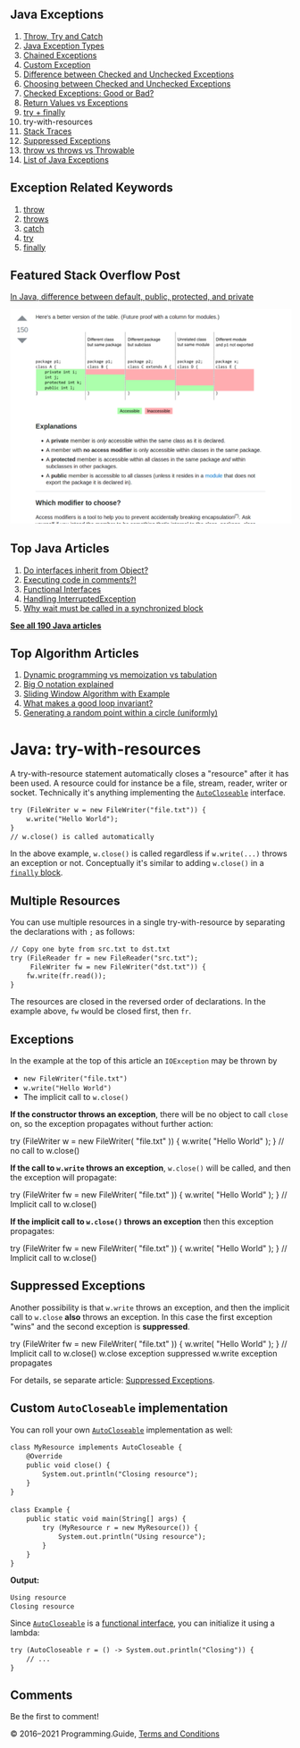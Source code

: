 <span class="underline"></span>

<span class="underline"></span>

Java Exceptions
---------------

1.  [Throw, Try and Catch](exceptions-throw-try-catch.html)
2.  [Java Exception Types](exception-types.html)
3.  [Chained Exceptions](chained-exceptions.html)
4.  [Custom Exception](custom-exception.html)
5.  [Difference between Checked and Unchecked Exceptions](difference-between-checked-and-unchecked-exceptions.html)
6.  [Choosing between Checked and Unchecked Exceptions](choosing-between-checked-and-unchecked-exceptions.html)
7.  [Checked Exceptions: Good or Bad?](checked-exceptions-good-or-bad.html)
8.  [Return Values vs Exceptions](return-values-vs-exceptions.html)
9.  [try + finally](try-finally.html)
10. try-with-resources
11. [Stack Traces](stack-trace.html)
12. [Suppressed Exceptions](suppressed-exceptions.html)
13. [throw vs throws vs Throwable](throw-vs-throws-vs-throwable.html)
14. [List of Java Exceptions](list-of-java-exceptions.html)

Exception Related Keywords
--------------------------

1.  [throw](throw.html)
2.  [throws](throws.html)
3.  [catch](catch.html)
4.  [try](try.html)
5.  [finally](finally.html)

Featured Stack Overflow Post
----------------------------

[In Java, difference between default, public, protected, and private](https://stackoverflow.com/a/33627846/276052)  
  
[<img src="../images/so-featured-33627846.png" alt="StackOverflow screenshot thumbnail" class="screenshot" />](https://stackoverflow.com/a/33627846/276052)

<span class="underline"></span>

Top Java Articles
-----------------

1.  [Do interfaces inherit from Object?](do-interfaces-inherit-from-object.html)
2.  [Executing code in comments?!](executing-code-in-comments.html)
3.  [Functional Interfaces](functional-interfaces.html)
4.  [Handling InterruptedException](handling-interrupted-exceptions.html)
5.  [Why wait must be called in a synchronized block](why-wait-must-be-in-synchronized.html)

[**See all 190 Java articles**](index.html)

Top Algorithm Articles
----------------------

1.  [Dynamic programming vs memoization vs tabulation](../dynamic-programming-vs-memoization-vs-tabulation.html)
2.  [Big O notation explained](../big-o-notation-explained.html)
3.  [Sliding Window Algorithm with Example](../sliding-window-example.html)
4.  [What makes a good loop invariant?](../what-makes-a-good-loop-invariant.html)
5.  [Generating a random point within a circle (uniformly)](../random-point-within-circle.html)

Java: try-with-resources
========================

A try-with-resource statement automatically closes a "resource" after it has been used. A resource could for instance be a file, stream, reader, writer or socket. Technically it's anything implementing the [`AutoCloseable`](https://docs.oracle.com/javase/8/docs/api/java/lang/AutoCloseable.html) interface.

    try (FileWriter w = new FileWriter("file.txt")) {
        w.write("Hello World");
    }
    // w.close() is called automatically

In the above example, `w.close()` is called regardless if `w.write(...)` throws an exception or not. Conceptually it's similar to adding `w.close()` in a [`finally` block](try-finally.html).

Multiple Resources
------------------

You can use multiple resources in a single try-with-resource by separating the declarations with `;` as follows:

    // Copy one byte from src.txt to dst.txt
    try (FileReader fr = new FileReader("src.txt");
         FileWriter fw = new FileWriter("dst.txt")) {
        fw.write(fr.read());
    }

The resources are closed in the reversed order of declarations. In the example above, `fw` would be closed first, then `fr`.

Exceptions
----------

In the example at the top of this article an `IOException` may be thrown by

-   `new FileWriter("file.txt")`
-   `w.write("Hello World")`
-   The implicit call to `w.close()`

**If the constructor throws an exception**, there will be no object to call `close` on, so the exception propagates without further action:

try (FileWriter w = new FileWriter( "file.txt" )) { w.write( "Hello World" ); } // no call to w.close()

**If the call to `w.write` throws an exception**, `w.close()` will be called, and then the exception will propagate:

try (FileWriter fw = new FileWriter( "file.txt" )) { w.write( "Hello World" ); } // Implicit call to w.close()

**If the implicit call to `w.close()` throws an exception** then this exception propagates:

try (FileWriter fw = new FileWriter( "file.txt" )) { w.write( "Hello World" ); } // Implicit call to w.close()

Suppressed Exceptions
---------------------

Another possibility is that `w.write` throws an exception, and then the implicit call to `w.close` **also** throws an exception. In this case the first exception "wins" and the second exception is **suppressed**.

try (FileWriter fw = new FileWriter( "file.txt" )) { w.write( "Hello World" ); } // Implicit call to w.close() w.close exception suppressed w.write exception propagates

For details, se separate article: [Suppressed Exceptions](suppressed-exceptions.html).

Custom `AutoCloseable` implementation
-------------------------------------

You can roll your own [`AutoCloseable`](https://docs.oracle.com/javase/8/docs/api/java/lang/AutoCloseable.html) implementation as well:

    class MyResource implements AutoCloseable {
        @Override
        public void close() {
            System.out.println("Closing resource");
        }
    }

    class Example {
        public static void main(String[] args) {
            try (MyResource r = new MyResource()) {
                System.out.println("Using resource");
            }
        }
    }

**Output:**

    Using resource
    Closing resource

Since [`AutoCloseable`](https://docs.oracle.com/javase/8/docs/api/java/lang/AutoCloseable.html) is a [functional interface](functional-interfaces.html), you can initialize it using a lambda:

    try (AutoCloseable r = () -> System.out.println("Closing")) {
        // ...
    }

Comments
--------

Be the first to comment!

© 2016–2021 Programming.Guide, [Terms and Conditions](../terms-and-conditions.html)
